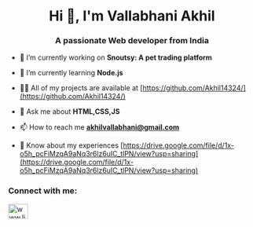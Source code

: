 <h1 align="center">Hi 👋, I'm Vallabhani Akhil</h1>
<h3 align="center">A passionate Web developer from India</h3>

- 🔭 I’m currently working on **Snoutsy: A pet trading platform**

- 🌱 I’m currently learning **Node.js**

- 👨‍💻 All of my projects are available at [https://github.com/Akhil14324/](https://github.com/Akhil14324/)

- 💬 Ask me about **HTML,CSS,JS**

- 📫 How to reach me **akhilvallabhani@gmail.com**

- 📄 Know about my experiences [https://drive.google.com/file/d/1x-o5h_pcFiMzqA9aNq3r6lz6uIC_tlPN/view?usp=sharing](https://drive.google.com/file/d/1x-o5h_pcFiMzqA9aNq3r6lz6uIC_tlPN/view?usp=sharing)

<h3 align="left">Connect with me:</h3>
<p align="left">
<a href="https://linkedin.com/in/www.linkedin.com/in/akhilvallabhani" target="blank"><img align="center" src="https://raw.githubusercontent.com/rahuldkjain/github-profile-readme-generator/master/src/images/icons/Social/linked-in-alt.svg" alt="www.linkedin.com/in/akhilvallabhani" height="30" width="40" /></a>
</p>



